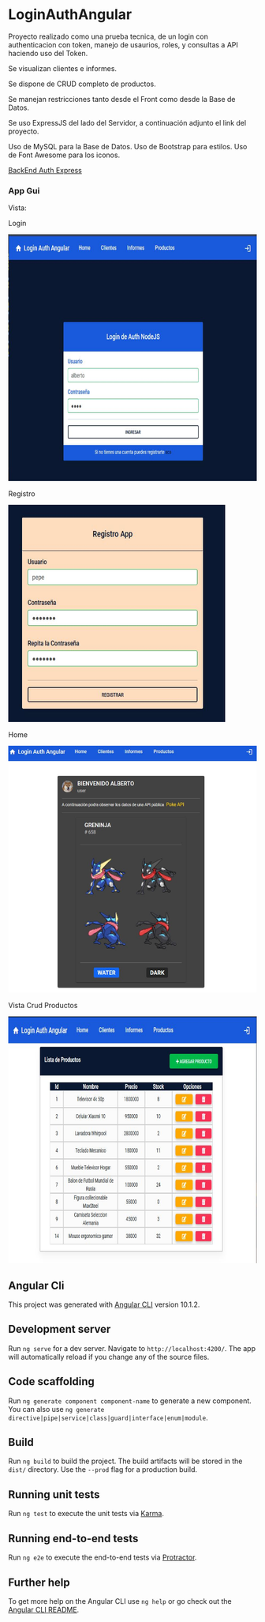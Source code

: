 # LoginAuthAngular

Proyecto realizado como una prueba tecnica, de un login con authenticacion con token, manejo de usaurios, roles, y consultas a API haciendo uso del Token.

Se visualizan clientes e informes.

Se dispone de CRUD completo de productos.

Se manejan restricciones tanto desde el Front como desde la Base de Datos.

Se uso ExpressJS del lado del Servidor, a continuación adjunto el link del proyecto.

Uso de MySQL para la Base de Datos.
Uso de Bootstrap para estilos.
Uso de Font Awesome para los iconos.

[BackEnd Auth Express](https://github.com/SagLara/BackEndAuthExpress)

### App Gui

Vista:

Login

<img src="https://github.com/SagLara/LoginAuthAngular/blob/master/src/utils/gui/login.JPG" width="600" height="500" />

Registro

<img src="https://github.com/SagLara/LoginAuthAngular/blob/master/src/utils/gui/registro.JPG" width="440" height="440" />

Home

<img src="https://github.com/SagLara/LoginAuthAngular/blob/master/src/utils/gui/home.JPG" width="650" height="500" />

Vista Crud Productos

<img src="https://github.com/SagLara/LoginAuthAngular/blob/master/src/utils/gui/apis.JPG" width="770" height="500" />



## Angular Cli

This project was generated with [Angular CLI](https://github.com/angular/angular-cli) version 10.1.2.

## Development server

Run `ng serve` for a dev server. Navigate to `http://localhost:4200/`. The app will automatically reload if you change any of the source files.

## Code scaffolding

Run `ng generate component component-name` to generate a new component. You can also use `ng generate directive|pipe|service|class|guard|interface|enum|module`.

## Build

Run `ng build` to build the project. The build artifacts will be stored in the `dist/` directory. Use the `--prod` flag for a production build.

## Running unit tests

Run `ng test` to execute the unit tests via [Karma](https://karma-runner.github.io).

## Running end-to-end tests

Run `ng e2e` to execute the end-to-end tests via [Protractor](http://www.protractortest.org/).

## Further help

To get more help on the Angular CLI use `ng help` or go check out the [Angular CLI README](https://github.com/angular/angular-cli/blob/master/README.md).
